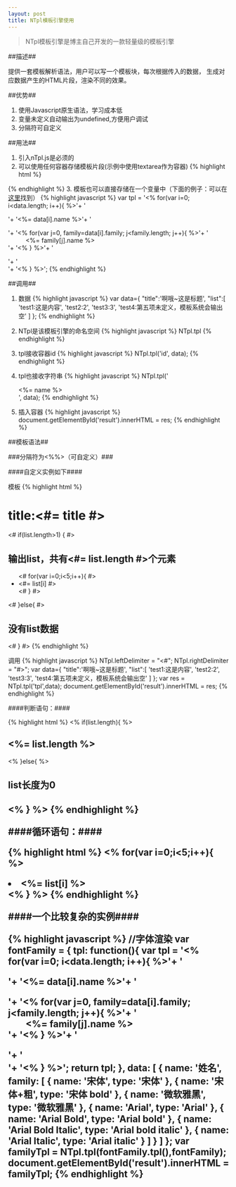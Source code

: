 ```yaml
---
layout: post
title: NTpl模板引擎使用
---
```


> NTpl模板引擎是博主自己开发的一款轻量级的模板引擎

##描述##

提供一套模板解析语法，用户可以写一个模板块，每次根据传入的数据，
生成对应数据产生的HTML片段，渲染不同的效果。


##优势##

1. 使用Javascript原生语法，学习成本低
2. 变量未定义自动输出为undefined,方便用户调试
3. 分隔符可自定义

##用法##

1. 引入nTpl.js是必须的
2. 可以使用任何容器存储模板片段(示例中使用textarea作为容器)
{% highlight html %}
<!--textarea作为容器的好处是浏览器不会解析-->
<textarea id="tpl" style="display:none">
    <h1>title:<%= title %></h1>
        <% if(list.length>1) { %>
            <h2>输出list，共有<%= list.length %>个元素</h2>
            <ul>
                <% for(var i=0;i<5;i++){ %>
                    <li><%= list[i] %></li>
                <% } %>
            </ul>
        <% }else{ %>
            <h2>没有list数据</h2>
        <% } %>
</textarea>
{% endhighlight %}
3. 模板也可以直接存储在一个变量中（下面的例子：可以在[这里](https://github.com/Johnqing/SocialCard/blob/master/assets/js/controller.js)找到）
{% highlight javascript %}
 var tpl = '<% for(var i=0; i<data.length; i++){ %>'+
              '<div class="familyName">'+
                  '<span><%= data[i].name %></span>'+
                  '<dl>'+
                  '<% for(var j=0, family=data[i].family; j<family.length; j++){ %>'+
                      '<dd class="<%= family[j].type %>"><%= family[j].name %></dd>'+
                  '<% } %>'+
                  '</dl>'+
              '</div>'+
          '<% } %>';
{% endhighlight %}

##调用##

1. 数据
{% highlight javascript %}
var data={
    "title":'啊哦~这是标题',
    "list":[
        'test1:这是内容',
        'test2:2',
        'test3:3',
        'test4:第五项未定义，模板系统会输出空'
    ]
};
{% endhighlight %}

2. NTpl是该模板引擎的命名空间
{% highlight javascript %}
NTpl.tpl
{% endhighlight %}
3. tpl接收容器id
{% highlight javascript %}
NTpl.tpl('id', data);
{% endhighlight %}
4. tpl也接收字符串
{% highlight javascript %}
NTpl.tpl('<div><%= name %></div>', data);
{% endhighlight %}
5. 插入容器
{% highlight javascript %}
document.getElementById('result').innerHTML = res;
{% endhighlight %}

##模板语法##

###分隔符为<%%>（可自定义）###

####自定义实例如下####

模板
{% highlight html %}
<h1>title:<#= title #></h1>
<# if(list.length>1) { #>
    <h2>输出list，共有<#= list.length #>个元素</h2>
    <ul>
        <# for(var i=0;i<5;i++){ #>
            <li><#= list[i] #></li>
        <# } #>
    </ul>
<# }else{ #>
    <h2>没有list数据</h2>
<# } #>
{% endhighlight %}

调用
{% highlight javascript %}
NTpl.leftDelimiter = "<#";
NTpl.rightDelimiter = "#>";
var data={
    "title":'啊哦~这是标题',
    "list":[
        'test1:这是内容',
        'test2:2',
        'test3:3',
        'test4:第五项未定义，模板系统会输出空'
    ]
};
var res = NTpl.tpl('tpl',data);
document.getElementById('result').innerHTML = res;
{% endhighlight %}


####判断语句：####

{% highlight html %}
<% if(list.length){ %>
    <h2><%= list.length %></h2>
<% }else{ %>
    <h2> list长度为0 <h2>
<% } %>
{% endhighlight %}

####循环语句：####

{% highlight html %}
<% for(var i=0;i<5;i++){ %>
    <li><%= list[i] %></li>
<% } %>
{% endhighlight %}

####一个比较复杂的实例####

{% highlight javascript %}
//字体渲染
var fontFamily = {
    tpl: function(){
        var tpl = '<% for(var i=0; i<data.length; i++){ %>'+
                '<div class="familyName">'+
                    '<span><%= data[i].name %></span>'+
                    '<dl>'+
                    '<% for(var j=0, family=data[i].family; j<family.length; j++){ %>'+
                        '<dd class="<%= family[j].type %>"><%= family[j].name %></dd>'+
                    '<% } %>'+
                    '</dl>'+
                '</div>'+
            '<% } %>';
        return tpl;
    },
    data: [
        {
            name: '姓名',
            family: [
                {
                    name: '宋体',
                    type: '宋体'
                },
                {
                    name: '宋体+粗',
                    type: '宋体 bold'
                },
                {
                    name: '微软雅黑',
                    type: '微软雅黑'
                },
                {
                    name: 'Arial',
                    type: 'Arial'
                },
                {
                    name:  'Arial Bold',
                    type: 'Arial bold'
                },
                {
                    name: 'Arial Bold Italic',
                    type: 'Arial bold italic'
                },
                {
                    name: 'Arial Italic',
                    type: 'Arial italic'
                }
            ]
        }
    ]
};
var familyTpl = NTpl.tpl(fontFamily.tpl(),fontFamily);
document.getElementById('result').innerHTML = familyTpl;
{% endhighlight %}


